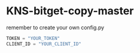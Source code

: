 # KNS-bitget-copy-master

remember to create your own config.py

```python
TOKEN = "YOUR_TOKEN"
CLIENT_ID = "YOUR_CLIENT_ID"
```